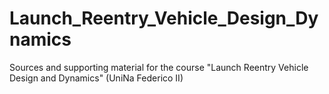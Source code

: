 # Launch_Reentry_Vehicle_Design_Dynamics
Sources and supporting material for the course "Launch Reentry Vehicle Design and Dynamics" (UniNa Federico II)
